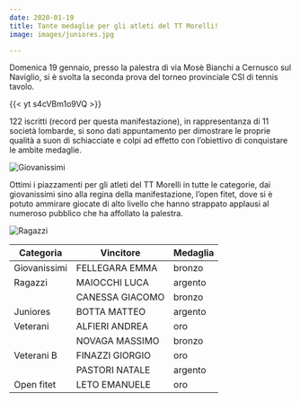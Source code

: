 ```yaml
---
date: 2020-01-19
title: Tante medaglie per gli atleti del TT Morelli!
image: images/juniores.jpg

---
```


Domenica 19 gennaio, presso la palestra di via Mosè Bianchi a Cernusco sul Naviglio, si è svolta la seconda
prova del torneo provinciale CSI di tennis tavolo.

{{< yt s4cVBm1o9VQ >}} 

122 iscritti (record per questa manifestazione), in rappresentanza di 11 società lombarde, si sono dati
appuntamento per dimostrare le proprie qualità a suon di schiacciate e colpi ad effetto con l’obiettivo di
conquistare le ambite medaglie.

![Giovanissimi](/images/giovanissimi.jpg)


Ottimi i piazzamenti per gli atleti del TT Morelli in tutte le categorie, dai giovanissimi sino alla regina della
manifestazione, l’open fitet, dove si è potuto ammirare giocate di alto livello che hanno strappato applausi
al numeroso pubblico che ha affollato la palestra.

![Ragazzi](/images/ragazzi.jpg)

| Categoria    | Vincitore        | Medaglia |
|--------------|------------------|----------|
| Giovanissimi | FELLEGARA EMMA   | bronzo   |
| Ragazzi      | MAIOCCHI LUCA    | argento  |
|              | CANESSA GIACOMO  | bronzo   |
| Juniores     | BOTTA MATTEO     | argento  |
| Veterani     | ALFIERI ANDREA   | oro      |
|              | NOVAGA MASSIMO   | bronzo   |
| Veterani B   | FINAZZI GIORGIO  | oro      |
|              | PASTORI NATALE   | argento  |
| Open fitet   | LETO EMANUELE    | oro      |

